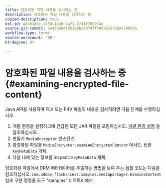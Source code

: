 ```yaml
---
title: 암호화된 파일 내용을 검사하는 중
description: 암호화된 파일 내용을 검사하는 중
copied-description: true
exl-id: a8a61d1c-c259-4346-9a71-6741f70697ae
source-git-commit: be43bbbd1051886c8979ff590a3197b2a7249b6a
workflow-type: tm+mt
source-wordcount: '98'
ht-degree: 0%

---
```


# 암호화된 파일 내용을 검사하는 중 {#examining-encrypted-file-content}

Java API를 사용하여 FLV 또는 F4V 파일의 내용을 검사하려면 다음 단계를 수행하십시오.

1. 개발 환경을 설정하고에 언급된 모든 JAR 파일을 포함하십시오. [개발 환경 설정](../../aaxs-protecting-content/content-setting-up-the-sdk/content-setting-up-the-dev-env.md) 을 참조하십시오.
1. 만들기 `MediaEncrypter` 인스턴스.
1. 암호화된 파일을 `MediaEncrypter.examineEncryptedContent` 메서드, 반환 `KeyMetaData` 개체.
1. 다음 내에 있는 정보를 Inspect: `KeyMetaData` 개체.

암호화된 파일에서 DRM 메타데이터를 추출하는 방법을 보여 주는 샘플 코드는 다음을 참조하십시오. `com.adobe.flashaccess.samples.mediapackager.ExamineContent` 참조 구현 명령줄 도구 &quot;samples&quot; 디렉토리에서
